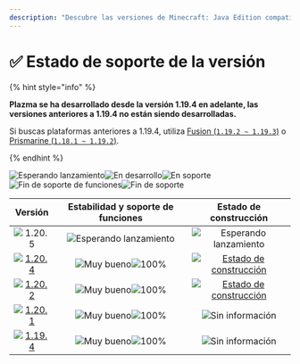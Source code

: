 ```yaml
---
description: "Descubre las versiones de Minecraft: Java Edition compatibles con Plazma."
---
```


# ✅ Estado de soporte de la versión

{% hint style="info" %}

**Plazma se ha desarrollado desde la versión 1.19.4 en adelante, las versiones anteriores a 1.19.4 no están siendo desarrolladas.**

Si buscas plataformas anteriores a 1.19.4, utiliza [Fusion (`1.19.2 ~ 1.19.3`)](https://github.com/RuinedTechnologyUnify/Fusion) o [Prismarine (`1.18.1 ~ 1.19.2`)](https://github.com/PrismarineTeam/Prismarine).

{% endhint %}

[wtr]: https://badge.plazmamc.org/0/En%20espera%20de%20lanzamiento
[ukn]: https://badge.plazmamc.org/0/Sin%20información
[vgd]: https://badge.plazmamc.org/1/Muy%20bueno
[100]: https://badge.plazmamc.org/percent/100

![Esperando lanzamiento][wtr]![En desarrollo](https://badge.plazmamc.org/1/En%20desarrollo)![En soporte](https://badge.plazmamc.org/2/En%20soporte)![Fin de soporte de funciones](https://badge.plazmamc.org/6/Fin%20de%20soporte%20de%20funciones)![Fin de soporte](https://badge.plazmamc.org/4/Fin%20de%20soporte)

|                                      Versión                                      | Estabilidad    y    soporte de funciones |                                              Estado de construcción                                             |
| :-------------------------------------------------------------------------------: | :--------------------------------------: | :-------------------------------------------------------------------------------------------------------------: |
|                   ![1.20.5](https://badge.plazmamc.org/0/1.20.5)                  |       ![Esperando lanzamiento][wtr]      |                                          ![Esperando lanzamiento][wtr]                                          |
| [![1.20.4](https://badge.plazmamc.org/2/1.20.4)](https://git.plazmamc.org/1.20.4) |       ![Muy bueno][vgd]![100%][100]      | [![Estado de construcción](https://build.plazmamc.org/1.20.4)](https://build.plazmamc.org/1.20.4?redirect=true) |
| [![1.20.2](https://badge.plazmamc.org/6/1.20.2)](https://git.plazmamc.org/1.20.2) |       ![Muy bueno][vgd]![100%][100]      | [![Estado de construcción](https://build.plazmamc.org/1.20.2)](https://build.plazmamc.org/1.20.2?redirect=true) |
| [![1.20.1](https://badge.plazmamc.org/4/1.20.1)](https://git.plazmamc.org/1.20.1) |       ![Muy bueno][vgd]![100%][100]      |                                             ![Sin información][ukn]                                             |
| [![1.19.4](https://badge.plazmamc.org/4/1.19.4)](https://git.plazmamc.org/1.19.4) |       ![Muy bueno][vgd]![100%][100]      |                                             ![Sin información][ukn]                                             |
